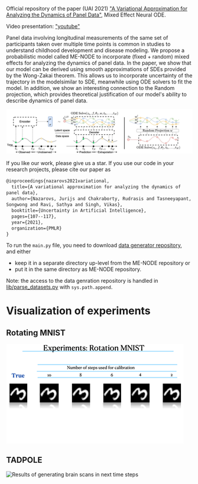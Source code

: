 Official repository of the paper (UAI 2021) ["A Variational Approximation for Analyzing the Dynamics of Panel Data"](paper.pdf), Mixed Effect Neural ODE.

Video presentation: ["youtube"](https://www.youtube.com/watch?v=Nmum5urconQ)

Panel data involving longitudinal measurements of the same set of participants taken over multiple time points is common in studies to understand childhood development and disease modeling. 
We propose a probabilistic model called ME-NODE to incorporate (fixed + random) mixed effects for analyzing the dynamics of panel data.
In the paper, we show that our model can be derived using smooth approximations of SDEs provided by the Wong-Zakai theorem. This allows us to incorporate uncertainty of the trajectory in the modelsimilar to SDE, meanwhile using ODE solvers to fit the model. In addition, we show an interesting connection to the Random projection, which provides theoretical justification of our model's ability to describe dynamics of panel data.

![](images/me_ode_bg.png "Demonstration of Mixed Effect Neural ODE" )

If you like our work, please give us a star. If you use our code in your research projects,
please cite our paper as
```
@inproceedings{nazarovs2021variational,
  title={A variational approximation for analyzing the dynamics of panel data},
  author={Nazarovs, Jurijs and Chakraborty, Rudrasis and Tasneeyapant, Songwong and Ravi, Sathya and Singh, Vikas},
  booktitle={Uncertainty in Artificial Intelligence},
  pages={107--117},
  year={2021},
  organization={PMLR}
}
```

To run the `main.py` file, you need to download [data generator repository](https://github.com/JurijsNazarovs/data_generators), and either
* keep it in a separate directory up-level from the ME-NODE repository or
* put it in the same directory as ME-NODE repository.

Note: the access to the data genration repository is handled in [lib/parse_datasets.py](lib/parse_datasets.py) with `sys.path.append`.

# Visualization of experiments
## Rotating MNIST
![Results of generating rotating MNIST in next time steps for different steps of calibration](images/rotmnist.gif)

## TADPOLE
![Results of generating brain scans in next time steps](images/tadpole.gif)
